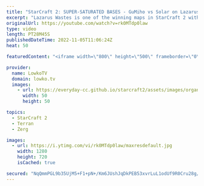 ```yaml
---
title: "StarCraft 2: SUPER-SATURATED BASES - GuMiho vs Solar on Lazarus Wastes!"
excerpt: "Lazarus Wastes is one of the winning maps in StarCraft 2 with the Team Liquid Map Contest 17 (TLMC17). Map is made by HoperONE and has a few unique features. The central terran is inspired by Dreamcatcher, a map from 2018. While the first four bases are standard, the remaining three for each player have"
originalUrl: https://youtube.com/watch?v=rk0MTdp0law
type: video
length: PT28M45S
publishedDateTime: 2022-11-05T11:06:24Z
heat: 50

featuredContent: "<iframe width=\"800\" height=\"500\" frameborder=\"0\" src=\"https://www.youtube.com/embed/rk0MTdp0law\" allow=\"accelerometer; autoplay; encrypted-media; gyroscope; picture-in-picture\" allowfullscreen></iframe>"

provider:
  name: LowkoTV
  domain: lowko.tv
  images:
    - url: https://everyday-cc.github.io/starcraft2/assets/images/organizations/lowko.tv-50x50.jpg
      width: 50
      height: 50

topics:
  - StarCraft 2
  - Terran
  - Zerg

images:
  - url: https://i.ytimg.com/vi/rk0MTdp0law/maxresdefault.jpg
    width: 1280
    height: 720
    isCached: true

secured: "NqQmmPGL9b35UjM5+F1+pN+/Km6JUshJqDkPEB53xvrLuL1odUf9R0Cru28g/ueYn0kriJOW2rUdDNenz+WybQTW+oViEJsFOXcq37fme9NZILIUN/a04ehpx21gLK7YMUcsVUcn/toagJO1LU+W4yi62wkjdIx2lgeJYtGkij3k2fJkhT503kP+P+jfdrjHpYMDLEpSPwX/+kJEozuyUh64AdbF8f8pJyGSnMoqXvSTavzgHFQJ/Qusdl6AQEaSL3/B7o8ZqY39Dx1ggYUVsVl6KBMF9N46SUf1UT0is6N9aYl6fSLtoVmrz7hwWaN3aJXc9VbPmj3dezsI8TytP0bZO3sJ66Mu95G7j+v5SdT8uMbyP+PFWy/7HjdYDUdP5X/TMI0YZ3eG2YvyvT2++lked+VK5afnzxK2r2BGprw=;4W2PK7pHzcXKMEWvzqa1JA=="
---
```


